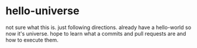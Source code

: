 # hello-universe
not sure what this is. just following directions. already have a hello-world so now it's universe. hope to learn what a commits and pull requests are and how to execute them. 
